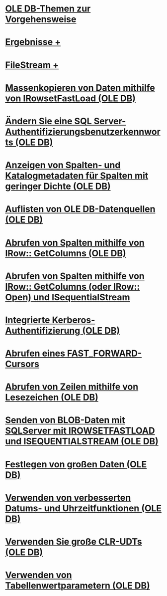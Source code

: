 # [OLE DB-Themen zur Vorgehensweise](ole-db-how-to-topics.md)

# [Ergebnisse +](../../relational-databases/native-client-ole-db-how-to/results/processing-results-how-to-topics-ole-db.md)
# [FileStream +](../../relational-databases/native-client-ole-db-how-to/filestream/filestream-and-ole-db.md)

# [Massenkopieren von Daten mithilfe von IRowsetFastLoad (OLE DB)](bulk-copy-data-using-irowsetfastload-ole-db.md)
# [Ändern Sie eine SQL Server-Authentifizierungsbenutzerkennworts (OLE DB)](change-a-sql-server-authentication-user-password-ole-db.md)
# [Anzeigen von Spalten- und Katalogmetadaten für Spalten mit geringer Dichte (OLE DB)](display-column-and-catalog-metadata-for-sparse-columns-ole-db.md)
# [Auflisten von OLE DB-Datenquellen (OLE DB)](enumerate-ole-db-data-sources-ole-db.md)
# [Abrufen von Spalten mithilfe von IRow:: GetColumns (OLE DB)](fetch-columns-using-irow-getcolumns-ole-db.md)
# [Abrufen von Spalten mithilfe von IRow:: GetColumns (oder IRow:: Open) und ISequentialStream](fetch-columns-using-irow-getcolumns-or-irow-open-and-isequentialstream.md)
# [Integrierte Kerberos-Authentifizierung (OLE DB)](integrated-kerberos-authentication-ole-db.md)
# [Abrufen eines FAST_FORWARD-Cursors](obtain-a-fast-forward-cursor.md)
# [Abrufen von Zeilen mithilfe von Lesezeichen (OLE DB)](retrieve-rows-using-bookmarks-ole-db.md)
# [Senden von BLOB-Daten mit SQLServer mit IROWSETFASTLOAD und ISEQUENTIALSTREAM (OLE DB)](send-blob-data-to-sql-server-using-irowsetfastload-and-isequentialstream-ole-db.md)
# [Festlegen von großen Daten (OLE DB)](set-large-data-ole-db.md)
# [Verwenden von verbesserten Datums- und Uhrzeitfunktionen (OLE DB)](use-enhanced-date-and-time-features-ole-db.md)
# [Verwenden Sie große CLR-UDTs (OLE DB)](use-large-clr-udts-ole-db.md)
# [Verwenden von Tabellenwertparametern (OLE DB)](use-table-valued-parameters-ole-db.md)
